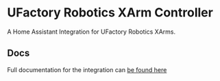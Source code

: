# UFactory Robotics XArm Controller

A Home Assistant Integration for UFactory Robotics XArms.


## Docs

Full documentation for the integration can [be found here](https://docs.page/emackinnon1/xarm-controller-hacs-integration)